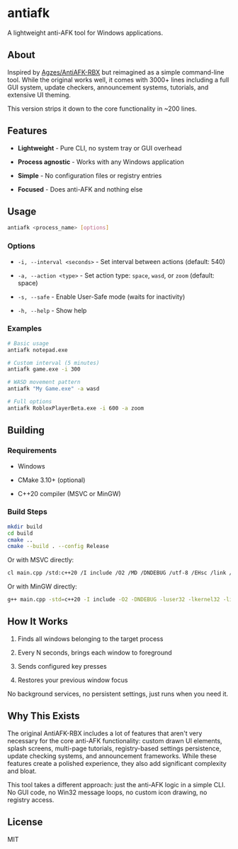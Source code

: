 # antiafk

A lightweight anti-AFK tool for Windows applications.

## About

Inspired by [Agzes/AntiAFK-RBX](https://github.com/Agzes/AntiAFK-RBX) but reimagined as a simple command-line tool. While the original works well, it comes with 3000+ lines including a full GUI system, update checkers, announcement systems, tutorials, and extensive UI theming.

This version strips it down to the core functionality in ~200 lines.

## Features

* **Lightweight** - Pure CLI, no system tray or GUI overhead

* **Process agnostic** - Works with any Windows application

* **Simple** - No configuration files or registry entries

* **Focused** - Does anti-AFK and nothing else

## Usage

```bash
antiafk <process_name> [options]
```

### Options

* `-i, --interval <seconds>` - Set interval between actions (default: 540)

* `-a, --action <type>` - Set action type: `space`, `wasd`, or `zoom` (default: space)

* `-s, --safe` - Enable User-Safe mode (waits for inactivity)

* `-h, --help` - Show help

### Examples

```bash
# Basic usage
antiafk notepad.exe

# Custom interval (5 minutes)
antiafk game.exe -i 300

# WASD movement pattern
antiafk "My Game.exe" -a wasd

# Full options
antiafk RobloxPlayerBeta.exe -i 600 -a zoom
```

## Building

### Requirements

* Windows

* CMake 3.10+ (optional)

* C++20 compiler (MSVC or MinGW)

### Build Steps

```bash
mkdir build
cd build
cmake ..
cmake --build . --config Release
```

Or with MSVC directly:
```bash
cl main.cpp /std:c++20 /I include /O2 /MD /DNDEBUG /utf-8 /EHsc /link /RELEASE user32.lib kernel32.lib imm32.lib
```

Or with MinGW directly:
```bash
g++ main.cpp -std=c++20 -I include -O2 -DNDEBUG -luser32 -lkernel32 -limm32 -o antiafk.exe
```

## How It Works

1. Finds all windows belonging to the target process

2. Every N seconds, brings each window to foreground

3. Sends configured key presses

4. Restores your previous window focus

No background services, no persistent settings, just runs when you need it.

## Why This Exists

The original AntiAFK-RBX includes a lot of features that aren't very necessary for the core anti-AFK functionality: custom drawn UI elements, splash screens, multi-page tutorials, registry-based settings persistence, update checking systems, and announcement frameworks. While these features create a polished experience, they also add significant complexity and bloat.

This tool takes a different approach: just the anti-AFK logic in a simple CLI. No GUI code, no Win32 message loops, no custom icon drawing, no registry access.

## License

MIT

